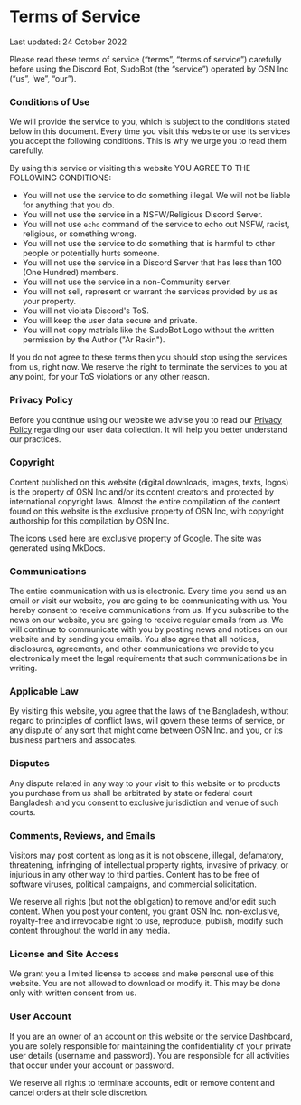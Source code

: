 # Terms of Service
Last updated: 24 October 2022

Please read these terms of service (“terms”, “terms of service”) carefully before using the Discord Bot, SudoBot (the “service”) operated by OSN Inc (“us”, ‘we”, “our”).

### Conditions of Use

We will provide the service to you, which is subject to the conditions stated below in this document. Every time you visit this website or use its services you accept the following conditions. This is why we urge you to read them carefully.

By using this service or visiting this website YOU AGREE TO THE FOLLOWING CONDITIONS:

* You will not use the service to do something illegal. We will not be liable for anything that you do.
* You will not use the service in a NSFW/Religious Discord Server.
* You will not use `echo` command of the service to echo out NSFW, racist, religious, or something wrong. 
* You will not use the service to do something that is harmful to other people or potentially hurts someone.
* You will not use the service in a Discord Server that has less than 100 (One Hundred) members.
* You will not use the service in a non-Community server.
* You will not sell, represent or warrant the services provided by us as your property.
* You will not violate Discord's ToS.
* You will keep the user data secure and private.
* You will not copy matrials like the SudoBot Logo without the written permission by the Author ("Ar Rakin").

If you do not agree to these terms then you should stop using the services from us, right now. We reserve the right to terminate the services to you at any point, for your ToS violations or any other reason.

### Privacy Policy

Before you continue using our website we advise you to read our [Privacy Policy](../privacy) regarding our user data collection. It will help you better understand our practices.

### Copyright

Content published on this website (digital downloads, images, texts, logos) is the property of OSN Inc and/or its content creators and protected by international copyright laws. Almost the entire compilation of the content found on this website is the exclusive property of OSN Inc, with copyright authorship for this compilation by OSN Inc.

The icons used here are exclusive property of Google. The site was generated using MkDocs.

### Communications

The entire communication with us is electronic. Every time you send us an email or visit our website, you are going to be communicating with us. You hereby consent to receive communications from us. If you subscribe to the news on our website, you are going to receive regular emails from us. We will continue to communicate with you by posting news and notices on our website and by sending you emails. You also agree that all notices, disclosures, agreements, and other communications we provide to you electronically meet the legal requirements that such communications be in writing.

### Applicable Law

By visiting this website, you agree that the laws of the Bangladesh, without regard to principles of conflict laws, will govern these terms of service, or any dispute of any sort that might come between OSN Inc. and you, or its business partners and associates.

### Disputes

Any dispute related in any way to your visit to this website or to products you purchase from us shall be arbitrated by state or federal court Bangladesh and you consent to exclusive jurisdiction and venue of such courts.

### Comments, Reviews, and Emails

Visitors may post content as long as it is not obscene, illegal, defamatory, threatening, infringing of intellectual property rights, invasive of privacy, or injurious in any other way to third parties. Content has to be free of software viruses, political campaigns, and commercial solicitation.

We reserve all rights (but not the obligation) to remove and/or edit such content. When you post your content, you grant OSN Inc. non-exclusive, royalty-free and irrevocable right to use, reproduce, publish, modify such content throughout the world in any media.

### License and Site Access

We grant you a limited license to access and make personal use of this website. You are not allowed to download or modify it. This may be done only with written consent from us.

### User Account

If you are an owner of an account on this website or the service Dashboard, you are solely responsible for maintaining the confidentiality of your private user details (username and password). You are responsible for all activities that occur under your account or password.

We reserve all rights to terminate accounts, edit or remove content and cancel orders at their sole discretion.
